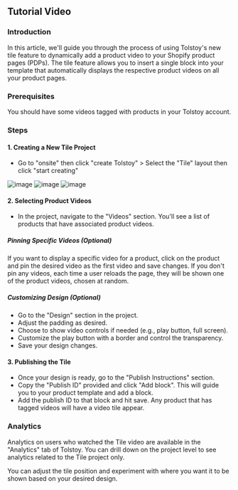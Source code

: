 ## Tutorial Video

### Introduction

In this article, we'll guide you through the process of using Tolstoy's new tile feature to dynamically add a product video to your Shopify product pages (PDPs). The tile feature allows you to insert a single block into your template that automatically displays the respective product videos on all your product pages.

### Prerequisites

You should have some videos tagged with products in your Tolstoy account.

### Steps

#### 1. Creating a New Tile Project

- Go to "onsite" then click "create Tolstoy" > Select the "Tile" layout then click "start creating"

![image](https://github.com/user-attachments/assets/05b153f1-dc95-4597-88de-a86adc6a4a95)
![image](https://github.com/user-attachments/assets/8ec9148e-ccf0-4a99-a60f-65b79969afc0)
![image](https://github.com/user-attachments/assets/24ffb9f9-da61-4b97-989f-f26b40979457)

#### 2. Selecting Product Videos

- In the project, navigate to the "Videos" section. You'll see a list of products that have associated product videos.

##### Pinning Specific Videos (Optional)

If you want to display a specific video for a product, click on the product and pin the desired video as the first video and save changes. If you don't pin any videos, each time a user reloads the page, they will be shown one of the product videos, chosen at random.

##### Customizing Design (Optional)

- Go to the "Design" section in the project.
- Adjust the padding as desired.
- Choose to show video controls if needed (e.g., play button, full screen).
- Customize the play button with a border and control the transparency.
- Save your design changes.

#### 3. Publishing the Tile

- Once your design is ready, go to the "Publish Instructions" section.
- Copy the "Publish ID" provided and click "Add block". This will guide you to your product template and add a block.
- Add the publish ID to that block and hit save. Any product that has tagged videos will have a video tile appear.

### Analytics

Analytics on users who watched the Tile video are available in the "Analytics" tab of Tolstoy. You can drill down on the project level to see analytics related to the Tile project only.

You can adjust the tile position and experiment with where you want it to be shown based on your desired design.